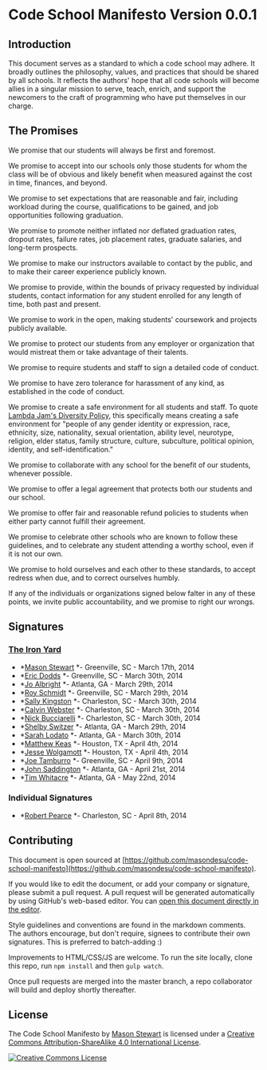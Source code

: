 # Code School Manifesto <span class="version">Version 0.0.1</span>

## Introduction

This document serves as a standard to which a code school may adhere. It broadly outlines the philosophy, values, and practices that should be shared by all schools. It reflects the authors' hope that all code schools will become allies in a singular mission to serve, teach, enrich, and support the newcomers to the craft of programming who have put themselves in our charge.

## The Promises

We promise that our students will always be first and foremost.

We promise to accept into our schools only those students for whom the class will be of obvious and likely benefit when measured against the cost in time, finances, and beyond.

We promise to set expectations that are reasonable and fair, including workload during the course, qualifications to be gained, and job opportunities following graduation. 

We promise to promote neither inflated nor deflated graduation rates, dropout rates, failure rates, job placement rates, graduate salaries, and long-term prospects. 

We promise to make our instructors available to contact by the public, and to make their career experience publicly known.

We promise to provide, within the bounds of privacy requested by individual students, contact information for any student enrolled for any length of time, both past and present.

We promise to work in the open, making students' coursework and projects publicly available.

We promise to protect our students from any employer or organization that would mistreat them or take advantage of their talents.

We promise to require students and staff to sign a detailed code of conduct.

We promise to have zero tolerance for harassment of any kind, as established in the code of conduct.

We promise to create a safe environment for all students and staff. To quote [Lambda Jam's Diversity Policy](http://www.lambdajam.com/policies.html), this specifically means creating a safe environment for "people of any gender identity or expression, race, ethnicity, size, nationality, sexual orientation, ability level, neurotype, religion, elder status, family structure, culture, subculture, political opinion, identity, and self-identification."

We promise to collaborate with any school for the benefit of our students, whenever possible.

We promise to offer a legal agreement that protects both our students and our school.

We promise to offer fair and reasonable refund policies to students when either party cannot fulfill their agreement.

We promise to celebrate other schools who are known to follow these guidelines, and to celebrate any student attending a worthy school, even if it is not our own.

We promise to hold ourselves and each other to these standards, to accept redress when due, and to correct ourselves humbly.

If any of the individuals or organizations signed below falter in any of these points, we invite public accountability, and we promise to right our wrongs. 

## Signatures
<!-- 
When adding signatures, please use the following patterns:

  For company names:
  ### [Moonshine School](http://your-schools-domain.com)

  For a company's employee (a signature under a company's name):
  * *[Alyssa P. Hacker](http://alyssa-p-hackers-domain.com) *- City, State - March 17th, 2014
  
  For an individual (a signature not associated with a company)
  ### Individual Signatures
  ...
  * *[Alyssa P. Hacker](http://alyssa-p-hackers-domain.com) *- City, State - March 17th, 2014

-->

### [The Iron Yard](http://theironyard.com)

* *[Mason Stewart](http://twitter.com/masondesu) *- Greenville, SC - March 17th, 2014
* *[Eric Dodds](http://twitter.com/ericdodds) *- Greenville, SC - March 30th, 2014
* *[Jo Albright](http://twitter.com/joalbright) *- Atlanta, GA - March 29th, 2014
* *[Roy Schmidt](http://twitter.com/cleasto) *- Greenville, SC - March 29th, 2014
* *[Sally Kingston](http://twitter.com/houserulessally) *- Charleston, SC - March 30th, 2014
* *[Calvin Webster](http://twitter.com/calweb) *- Charleston, SC - March 30th, 2014
* *[Nick Bucciarelli](http://twitter.com/n_bucciarelli) *- Charleston, SC - March 30th, 2014
* *[Shelby Switzer](http://twitter.com/switzerly) *- Atlanta, GA - March 29th, 2014
* *[Sarah Lodato](http://twitter.com/sarahbethlodato) *- Atlanta, GA - March 30th, 2014
* *[Matthew Keas](http://twitter.com/matthiasak) *- Houston, TX - April 4th, 2014
* *[Jesse Wolgamott](http://twitter.com/jwo) *- Houston, TX - April 4th, 2014
* *[Joe Tamburro](http://twitter.com/JoeyTamburro) *- Greenville, SC - April 9th, 2014
* *[John Saddington](http://twitter.com/saddington) *- Atlanta, GA - April 21st, 2014
* *[Tim Whitacre](http://twitter.com/timwco) *- Atlanta, GA - May 22nd, 2014

### Individual Signatures
* *[Robert Pearce](https://twitter.com/RobertWPearce) *- Charleston, SC - April 8th, 2014

## Contributing

This document is open sourced at [https://github.com/masondesu/code-school-manifesto](https://github.com/masondesu/code-school-manifesto). 

If you would like to edit the document, or add your company or signature, please submit a pull request. A pull request will be generated automatically by using GitHub's web-based editor. You can [open this document directly in the editor](https://github.com/masondesu/code-school-manifesto/edit/master/README.md).

Style guidelines and conventions are found in the markdown comments. The authors encourage, but don't require, signees to contribute their own signatures. This is preferred to batch-adding :)

Improvements to HTML/CSS/JS are welcome. To run the site locally, clone this repo, run `npm install` and then `gulp watch`.

Once pull requests are merged into the master branch, a repo collaborator will build and deploy shortly thereafter.



## License

<span xmlns:dct="http://purl.org/dc/terms/" property="dct:title">The Code School Manifesto</span> by <a xmlns:cc="http://creativecommons.org/ns#" href="http://twitter.com/masondesu" property="cc:attributionName" rel="cc:attributionURL">Mason Stewart</a> is licensed under a <a rel="license" href="http://creativecommons.org/licenses/by-sa/4.0/">Creative Commons Attribution-ShareAlike 4.0 International License</a>.

<a rel="license" href="http://creativecommons.org/licenses/by-sa/4.0/"><img alt="Creative Commons License" style="border-width:0" src="http://i.creativecommons.org/l/by-sa/4.0/88x31.png" /></a>
